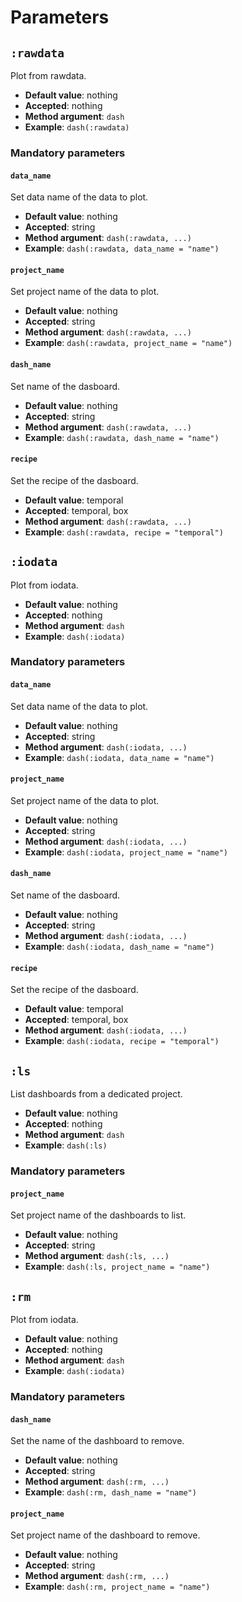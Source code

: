 # Parameters

## `:rawdata`

Plot from rawdata.

* **Default value**: nothing
* **Accepted**: nothing
* **Method argument**: `dash`
* **Example**: `dash(:rawdata)`

### Mandatory parameters

#### `data_name`

Set data name of the data to plot.

* **Default value**: nothing
* **Accepted**: string
* **Method argument**: `dash(:rawdata, ...)`
* **Example**: `dash(:rawdata, data_name = "name")`

#### `project_name`

Set project name of the data to plot.

* **Default value**: nothing
* **Accepted**: string
* **Method argument**: `dash(:rawdata, ...)`
* **Example**: `dash(:rawdata, project_name = "name")`

#### `dash_name`

Set name of the dasboard.

* **Default value**: nothing
* **Accepted**: string
* **Method argument**: `dash(:rawdata, ...)`
* **Example**: `dash(:rawdata, dash_name = "name")`

#### `recipe`

Set the recipe of the dasboard.

* **Default value**: temporal
* **Accepted**: temporal, box
* **Method argument**: `dash(:rawdata, ...)`
* **Example**: `dash(:rawdata, recipe = "temporal")`

## `:iodata`

Plot from iodata.

* **Default value**: nothing
* **Accepted**: nothing
* **Method argument**: `dash`
* **Example**: `dash(:iodata)`

### Mandatory parameters

#### `data_name`

Set data name of the data to plot.

* **Default value**: nothing
* **Accepted**: string
* **Method argument**: `dash(:iodata, ...)`
* **Example**: `dash(:iodata, data_name = "name")`

#### `project_name`

Set project name of the data to plot.

* **Default value**: nothing
* **Accepted**: string
* **Method argument**: `dash(:iodata, ...)`
* **Example**: `dash(:iodata, project_name = "name")`

#### `dash_name`

Set name of the dasboard.

* **Default value**: nothing
* **Accepted**: string
* **Method argument**: `dash(:iodata, ...)`
* **Example**: `dash(:iodata, dash_name = "name")`

#### `recipe`

Set the recipe of the dasboard.

* **Default value**: temporal
* **Accepted**: temporal, box
* **Method argument**: `dash(:iodata, ...)`
* **Example**: `dash(:iodata, recipe = "temporal")`

## `:ls`

List dashboards from a dedicated project.

* **Default value**: nothing
* **Accepted**: nothing
* **Method argument**: `dash`
* **Example**: `dash(:ls)`

### Mandatory parameters

#### `project_name`

Set project name of the dashboards to list.

* **Default value**: nothing
* **Accepted**: string
* **Method argument**: `dash(:ls, ...)`
* **Example**: `dash(:ls, project_name = "name")`

## `:rm`

Plot from iodata.

* **Default value**: nothing
* **Accepted**: nothing
* **Method argument**: `dash`
* **Example**: `dash(:iodata)`

### Mandatory parameters

#### `dash_name`

Set the name of the dashboard to remove.

* **Default value**: nothing
* **Accepted**: string
* **Method argument**: `dash(:rm, ...)`
* **Example**: `dash(:rm, dash_name = "name")`

#### `project_name`

Set project name of the dashboard to remove.

* **Default value**: nothing
* **Accepted**: string
* **Method argument**: `dash(:rm, ...)`
* **Example**: `dash(:rm, project_name = "name")`
